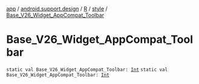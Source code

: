 [app](../../../index.md) / [android.support.design](../../index.md) / [R](../index.md) / [style](index.md) / [Base_V26_Widget_AppCompat_Toolbar](.)

# Base_V26_Widget_AppCompat_Toolbar

`static val Base_V26_Widget_AppCompat_Toolbar: `[`Int`](https://kotlinlang.org/api/latest/jvm/stdlib/kotlin/-int/index.html)
`static val Base_V26_Widget_AppCompat_Toolbar: `[`Int`](https://kotlinlang.org/api/latest/jvm/stdlib/kotlin/-int/index.html)